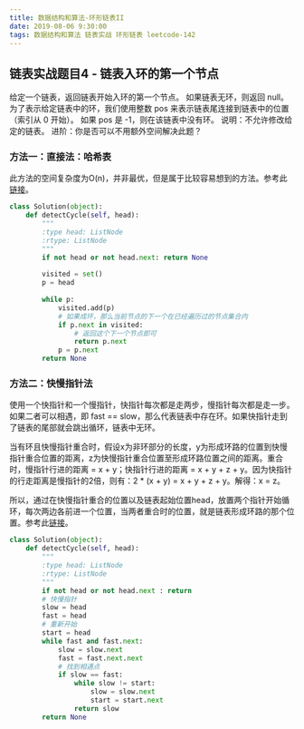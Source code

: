 ```yaml
---
title: 数据结构和算法-环形链表II
date: 2019-08-06 9:30:00
tags: 数据结构和算法 链表实战 环形链表 leetcode-142
---
```


## 链表实战题目4 -  链表入环的第一个节点

给定一个链表，返回链表开始入环的第一个节点。 如果链表无环，则返回 null。
为了表示给定链表中的环，我们使用整数 pos 来表示链表尾连接到链表中的位置（索引从 0 开始）。 如果 pos 是 -1，则在该链表中没有环。
说明：不允许修改给定的链表。
进阶：你是否可以不用额外空间解决此题？

<!-- more -->

### 方法一：直接法：哈希表

此方法的空间复杂度为O(n)，并非最优，但是属于比较容易想到的方法。参考此[链接](https://leetcode-cn.com/problems/linked-list-cycle-ii/solution/kuai-man-zhi-zhen-by-powcai-4/)。

``` python
class Solution(object):
	def detectCycle(self, head):
		"""
		:type head: ListNode
		:rtype: ListNode
		"""
		if not head or not head.next: return None
		
		visited = set()
		p = head
		
		while p:
			visited.add(p)
			# 如果成环，那么当前节点的下一个在已经遍历过的节点集合内
			if p.next in visited:
				# 返回这个下一个节点即可
				return p.next
			p = p.next
		return None
```

### 方法二：快慢指针法

使用一个快指针和一个慢指针，快指针每次都是走两步，慢指针每次都是走一步。如果二者可以相遇，即 fast == slow，那么代表链表中存在环。如果快指针走到了链表的尾部就会跳出循环，链表中无环。

当有环且快慢指针重合时，假设x为非环部分的长度，y为形成环路的位置到快慢指针重合位置的距离，z为快慢指针重合位置至形成环路位置之间的距离。重合时，慢指针行进的距离 = x + y；快指针行进的距离 = x + y + z + y。因为快指针的行走距离是慢指针的2倍，则有：2 * (x + y) = x + y + z + y。解得：x = z。

所以，通过在快慢指针重合的位置以及链表起始位置head，放置两个指针开始循环，每次两边各前进一个位置，当两者重合时的位置，就是链表形成环路的那个位置。参考此[链接](https://leetcode-cn.com/problems/linked-list-cycle/solution/bu-chong-ti-mu-qiu-xing-cheng-huan-de-ju-ti-wei-zh/)。


```python
class Solution(object):
    def detectCycle(self, head):
        """
        :type head: ListNode
        :rtype: ListNode
        """
        if not head or not head.next : return 
        # 快慢指针
        slow = head
        fast = head
        # 重新开始
        start = head
        while fast and fast.next:
            slow = slow.next
            fast = fast.next.next
            # 找到相遇点
            if slow == fast:
                while slow != start:
                    slow = slow.next
                    start = start.next
                return slow
        return None
```































